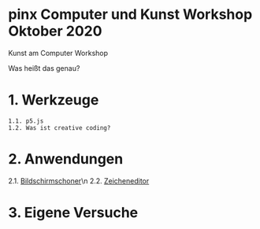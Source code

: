 # pinx Computer und Kunst Workshop Oktober 2020
Kunst am Computer Workshop

Was heißt das genau?


# 1. Werkzeuge
    1.1. p5.js
    1.2. Was ist creative coding?

# 2. Anwendungen
   2.1. [Bildschirmschoner](https://computerkunst.github.io/pinx/Screensaver_JLK/)\n
   2.2. [Zeicheneditor](https://computerkunst.github.io/pinx/Kunstzeicheneditor/)



# 3. Eigene Versuche

